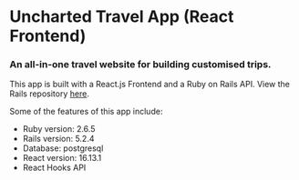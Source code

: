 # Uncharted Travel App (React Frontend)

### An all-in-one travel website for building customised trips.

This app is built with a React.js Frontend and a Ruby on Rails API.
View the Rails repository [here](https://github.com/hoyungcher/rails-uncharted).

Some of the features of this app include:
- Ruby version: 2.6.5
- Rails version: 5.2.4
- Database: postgresql
- React version: 16.13.1
- React Hooks API



